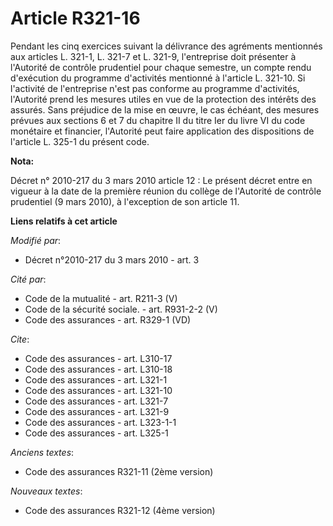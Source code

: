 # Article R321-16

Pendant les cinq exercices suivant la délivrance des agréments mentionnés aux articles L. 321-1, L. 321-7 et L. 321-9,
l'entreprise doit présenter à l'Autorité de contrôle prudentiel pour chaque semestre, un compte rendu d'exécution du
programme d'activités mentionné à l'article L. 321-10. Si l'activité de l'entreprise n'est pas conforme au programme
d'activités, l'Autorité prend les mesures utiles en vue de la protection des intérêts des assurés. Sans préjudice de la mise
en œuvre, le cas échéant, des mesures prévues aux sections 6 et 7 du chapitre II du titre Ier du livre VI du code monétaire
et financier, l'Autorité peut faire application des dispositions de l'article L. 325-1 du présent code.

**Nota:**

Décret n° 2010-217 du 3 mars 2010 article 12 : Le présent décret entre en vigueur à la date de la première réunion du collège
de l'Autorité de contrôle prudentiel (9 mars 2010), à l'exception de son article 11.

**Liens relatifs à cet article**

_Modifié par_:

  - Décret n°2010-217 du 3 mars 2010 - art. 3

_Cité par_:

  - Code de la mutualité - art. R211-3 (V)
  - Code de la sécurité sociale. - art. R931-2-2 (V)
  - Code des assurances - art. R329-1 (VD)

_Cite_:

  - Code des assurances - art. L310-17
  - Code des assurances - art. L310-18
  - Code des assurances - art. L321-1
  - Code des assurances - art. L321-10
  - Code des assurances - art. L321-7
  - Code des assurances - art. L321-9
  - Code des assurances - art. L323-1-1
  - Code des assurances - art. L325-1

_Anciens textes_:

  - Code des assurances R321-11 (2ème version)

_Nouveaux textes_:

  - Code des assurances R321-12 (4ème version)
